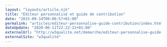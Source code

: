 ```yaml
---
layout: "layouts/article.njk"
title: "Éditeur personnalisé et guide de contribution"
date: "2015-09-14T09:00:57+01:00"
permalink: "articles/editeur-personnalise-guide-contribution/index.html"
dateUpdate: "2020-06-11T22:22:22+01:00"
externalUrl: "http://w3qualite.net/demarche/editeur-personnalise-guide-contribution"
externalSite: "w3qualité"
---
```

